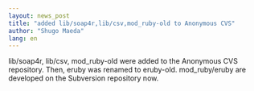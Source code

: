 ```yaml
---
layout: news_post
title: "added lib/soap4r,lib/csv,mod_ruby-old to Anonymous CVS"
author: "Shugo Maeda"
lang: en
---
```


lib/soap4r, lib/csv, mod\_ruby-old were added to the Anonymous CVS
repository. Then, eruby was renamed to eruby-old. mod\_ruby/eruby are
developed on the Subversion repository now.

